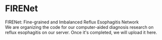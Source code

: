# FIRENet
FIRENet: Fine-grained and Imbalanced Reflux Esophagitis Network  
We are organizing the code for our computer-aided diagnosis research on reflux esophagitis on our server. Once it's completed, we will upload it here.
